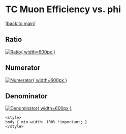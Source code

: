 # TC Muon Efficiency vs. phi

[[back to main](./)]



## Ratio

[![Ratio](../mtv/var/TC_13_eff_stack_phi.png){ width=600px }](../mtv/var/TC_13_eff_stack_phi.pdf)

## Numerator

[![Numerator](../mtv/num/TC_13_eff_stack_phi_num.png){ width=600px }](../mtv/num/TC_13_eff_stack_phi_num.pdf)

## Denominator

[![Denominator](../mtv/den/TC_13_eff_stack_phi_den.png){ width=600px }](../mtv/den/TC_13_eff_stack_phi_den.pdf)


``` {=html}
<style>
body { min-width: 100% !important; }
</style>
```
